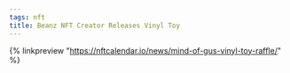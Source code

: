 ```yaml
---
tags: nft
title: Beanz NFT Creator Releases Vinyl Toy
---
```


{% linkpreview "https://nftcalendar.io/news/mind-of-gus-vinyl-toy-raffle/" %}
